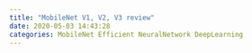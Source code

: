 ```yaml
---
title: "MobileNet V1, V2, V3 review"
date: 2020-05-03 14:43:28
categories: MobileNet Efficient NeuralNetwork DeepLearning
---
```


